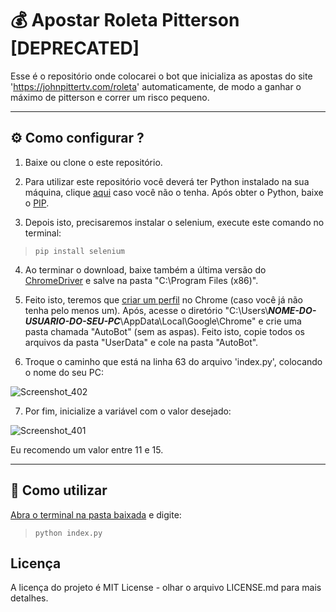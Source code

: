 # :moneybag: Apostar Roleta Pitterson **[DEPRECATED]**
 Esse é o repositório onde colocarei o bot que inicializa as apostas do site 'https://johnpittertv.com/roleta' automaticamente, de modo a ganhar o máximo de pitterson e correr um risco pequeno.

***

 ## :gear: Como configurar ?
1. Baixe ou clone o este repositório.

1. Para utilizar este repositório você deverá ter Python instalado na sua máquina, clique [aqui](https://python.org.br/instalacao-windows/) caso você não o tenha. Após obter o Python, baixe o [PIP](https://phoenixnap.com/kb/install-pip-windows).

 1. Depois isto, precisaremos instalar o selenium, execute este comando no terminal:
 >```pip install selenium```

 4. Ao terminar o download, baixe também a última versão do [ChromeDriver](https://chromedriver.chromium.org/downloads) e salve na pasta "C:\Program Files (x86)".

5. Feito isto, teremos que [criar um perfil](https://support.google.com/chrome/answer/2364824?co=GENIE.Platform%3DDesktop&hl=pt-BR) no Chrome (caso você já não tenha pelo menos um). Após, acesse o diretório "C:\Users\\**_NOME-DO-USUARIO-DO-SEU-PC_**\AppData\Local\Google\Chrome" e crie uma pasta chamada "AutoBot" (sem as aspas). Feito isto, copie todos os arquivos da pasta "UserData" e cole na pasta "AutoBot".

6. Troque o caminho que está na linha 63 do arquivo 'index.py', colocando o nome do seu PC:

![Screenshot_402](https://user-images.githubusercontent.com/50505615/109254418-bcd65c80-77d0-11eb-9337-9b89c09b6049.png)

7. Por fim, inicialize a variável com o valor desejado:

![Screenshot_401](https://user-images.githubusercontent.com/50505615/109253103-cca07180-77cd-11eb-8b71-237612f3ec21.png)


Eu recomendo um valor entre 11 e 15.

***

## :rocket: Como utilizar
[Abra o terminal na pasta baixada](https://www.softdownload.com.br/como-abrir-prompt-comando-windows-pasta-especifica.html#:~:text=Basta%20voc%C3%AA%20abrir%20a%20pasta,Abrir%20janela%20de%20comando%20aqui.) e digite:
>```python index.py```

## Licença
A licença do projeto é MIT License - olhar o arquivo LICENSE.md para mais detalhes.

